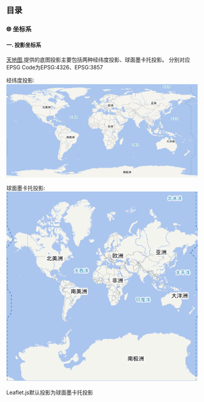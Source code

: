 ## 目录

### 🌐 坐标系

#### 一. 投影坐标系
   [天地图](http://lbs.tianditu.gov.cn/server/MapService.html),提供的底图投影主要包括两种经纬度投影、球面墨卡托投影。
   分别对应EPSG Code为EPSG:4326、EPSG:3857
   
   经纬度投影:
   ![经纬度投影](img/epsg4326.jpg "经纬度投影")
   
   球面墨卡托投影:
   ![球面墨卡托投影](img/epsg3857.jpg "球面墨卡托投影")
   
   Leaflet.js默认投影为球面墨卡托投影